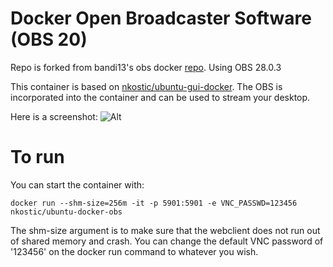 # Docker Open Broadcaster Software (OBS 20)
Repo is forked from bandi13's obs docker [repo](https://github.com/bandi13/docker-obs). Using OBS 28.0.3

This container is based on [nkostic/ubuntu-gui-docker](https://github.com/nkostic/ubuntu-gui-docker). The OBS is incorporated into the container and can be used to stream your desktop.

Here is a screenshot:
![Alt](https://raw.githubusercontent.com/bandi13/docker-obs/master/screenshot.png "Example screenshot")

# To run
You can start the container with:

`docker run --shm-size=256m -it -p 5901:5901 -e VNC_PASSWD=123456 nkostic/ubuntu-docker-obs`

The shm-size argument is to make sure that the webclient does not run out of shared memory and crash. You can change the default VNC password of '123456' on the docker run command to whatever you wish.
